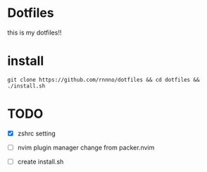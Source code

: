 # Dotfiles
this is my dotfiles!!

# install
```
git clone https://github.com/rnnno/dotfiles && cd dotfiles && ./install.sh

```

# TODO
- [x] zshrc setting
- [ ] nvim plugin manager change from packer.nvim
- [ ] create install.sh


